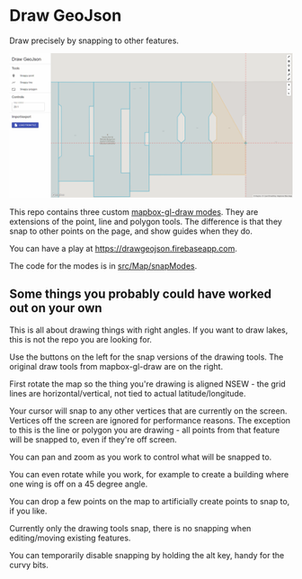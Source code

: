 # Draw GeoJson

Draw precisely by snapping to other features.

![Demo](demo.png)

This repo contains three custom [mapbox-gl-draw modes](https://github.com/mapbox/mapbox-gl-draw/blob/master/docs/MODES.md). They are extensions of the point, line and polygon tools. The difference is that they snap to other points on the page, and show guides when they do.

You can have a play at https://drawgeojson.firebaseapp.com.

The code for the modes is in [src/Map/snapModes](src/Map/snapModes).

## Some things you probably could have worked out on your own

This is all about drawing things with right angles. If you want to draw lakes, this is not the repo you are looking for.

Use the buttons on the left for the snap versions of the drawing tools. The original draw tools from mapbox-gl-draw are on the right.

First rotate the map so the thing you're drawing is aligned NSEW - the grid lines are horizontal/vertical, not tied to actual latitude/longitude.

Your cursor will snap to any other vertices that are currently on the screen. Vertices off the screen are ignored for performance reasons. The exception to this is the line or polygon you are drawing - all points from that feature will be snapped to, even if they're off screen.

You can pan and zoom as you work to control what will be snapped to.

You can even rotate while you work, for example to create a building where one wing is off on a 45 degree angle.

You can drop a few points on the map to artificially create points to snap to, if you like.

Currently only the drawing tools snap, there is no snapping when editing/moving existing features.

You can temporarily disable snapping by holding the alt key, handy for the curvy bits.
